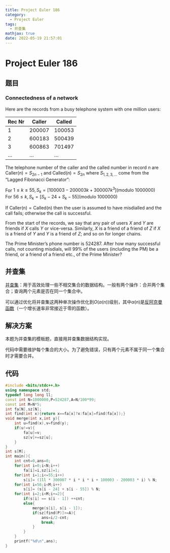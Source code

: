 ```yaml
---
title: Project Euler 186
category:
  - Project Euler
tags:
  - 并查集
mathjax: true
date: 2022-05-19 21:57:01
---
```


<escape><!-- more --></escape>

# Project Euler 186

## 题目

### Connectedness of a network

Here are the records from a busy telephone system with one million users:

|Rec Nr|Caller|Called|
|-|-|-|
|$1$|$200007$|$100053$|
|$2$|$600183$|$500439$|
|$3$|$600863$|$701497$|
|$\dots$|$\dots$|$\dots$|

The telephone number of the caller and the called number in record $n$ are $\mathrm{Caller}(n) = S_{2n-1}$ and $\mathrm{Called}(n) = S_{2n}$ where $S_{1,2,3,\dots}$ come from the “Lagged Fibonacci Generator”:

For $1 \le k \le 55, S_k = [100003 - 200003k + 300007 k^3] (\mathrm{modulo\ } 1000000)$<br>
For $56 \le k, S_k = [S_k-24 + S_k-55] (\mathrm{modulo\ } 1000000)$

If $\mathrm{Caller(n)} = \mathrm{Called(n)}$ then the user is assumed to have misdialled and the call fails; otherwise the call is successful.

From the start of the records, we say that any pair of users $X$ and $Y$ are friends if $X$ calls $Y$ or vice-versa. Similarly, $X$ is a friend of a friend of $Z$ if $X$ is a friend of $Y$ and $Y$ is a friend of $Z$; and so on for longer chains.

The Prime Minister’s phone number is $524287$. After how many successful calls, not counting misdials, will $99\%$ of the users (including the PM) be a friend, or a friend of a friend etc., of the Prime Minister?

## 并查集

[并查集](https://en.wikipedia.org/wiki/Disjoint-set_data_structure)：用于高效处理一些不相交集合的数据结构。一般有两个操作：合并两个集合；查询两个元素是否在同一个集合中。

可以通过优化将并查集这两种单次操作优化到$O(\alpha(n))$级别，其中$\alpha(n)$是[反阿克曼函数](https://en.wikipedia.org/wiki/Ackermann_function#Inverse)（一个增长速率非常接近于零的函数）。

## 解决方案

本题为并查集的模板题，直接用并查集数据结构实现。

代码中需要维护每个集合的大小。为了避免错误，只有两个元素不属于同一个集合时才需要合并。

## 代码

```C++
#include <bits/stdc++.h>
using namespace std;
typedef long long ll;
const int N=1000000,P=524287,A=N/100*99;
const int M=N*5;
int fa[N],sz[N];
int find(int x){return x==fa[x]?x:fa[x]=find(fa[x]);}
void merge(int x,int y){
    int u=find(x),v=find(y);
    if(u!=v){
        fa[u]=v;
        sz[v]+=sz[u];
    }
}
int s[M];
int main(){
    int cnt=0,ans=0;
    for(int i=0;i<N;i++)
        fa[i]=i,sz[i]=1;
    for(int i=1;i<=55;i++)
        s[i]= (1ll * 300007 * i * i * i + 100003 - 200003 * i) % N;
    for(int i=56;i<M;i++)
        s[i]= (s[i - 24] + s[i - 55]) % N;
    for(int i=2;i<M;i+=2){
        if(s[i] == s[i - 1]) ++cnt;
        else{
            merge(s[i], s[i - 1]);
            if(sz[find(P)]>=A){
                ans=i/2-cnt;
                break;
            }
        }
    }
    printf("%d\n",ans);
}
```
